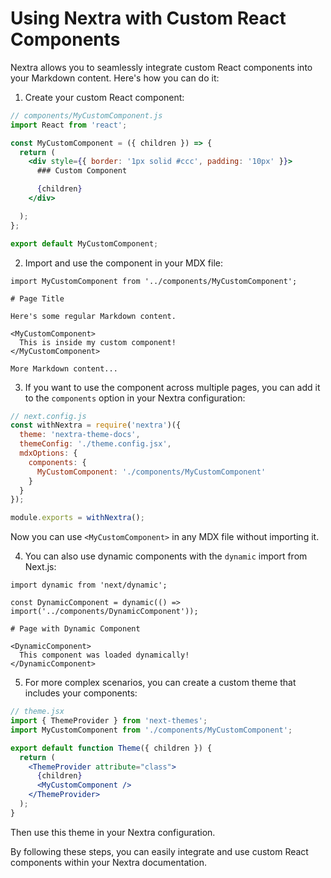 

  # Using Nextra with Custom React Components

Nextra allows you to seamlessly integrate custom React components into your Markdown content. Here's how you can do it:

1. Create your custom React component:

```jsx
// components/MyCustomComponent.js
import React from 'react';

const MyCustomComponent = ({ children }) => {
  return (
    <div style={{ border: '1px solid #ccc', padding: '10px' }}>
      ### Custom Component

      {children}
    </div>

  );
};

export default MyCustomComponent;
```

2. Import and use the component in your MDX file:

```mdx
import MyCustomComponent from '../components/MyCustomComponent';

# Page Title

Here's some regular Markdown content.

<MyCustomComponent>
  This is inside my custom component!
</MyCustomComponent>

More Markdown content...
```

3. If you want to use the component across multiple pages, you can add it to the `components` option in your Nextra configuration:

```js
// next.config.js
const withNextra = require('nextra')({
  theme: 'nextra-theme-docs',
  themeConfig: './theme.config.jsx',
  mdxOptions: {
    components: {
      MyCustomComponent: './components/MyCustomComponent'
    }
  }
});

module.exports = withNextra();
```

Now you can use `<MyCustomComponent>` in any MDX file without importing it.

4. You can also use dynamic components with the `dynamic` import from Next.js:

```mdx
import dynamic from 'next/dynamic';

const DynamicComponent = dynamic(() => import('../components/DynamicComponent'));

# Page with Dynamic Component

<DynamicComponent>
  This component was loaded dynamically!
</DynamicComponent>
```

5. For more complex scenarios, you can create a custom theme that includes your components:

```jsx
// theme.jsx
import { ThemeProvider } from 'next-themes';
import MyCustomComponent from './components/MyCustomComponent';

export default function Theme({ children }) {
  return (
    <ThemeProvider attribute="class">
      {children}
      <MyCustomComponent />
    </ThemeProvider>
  );
}
```

Then use this theme in your Nextra configuration.

By following these steps, you can easily integrate and use custom React components within your Nextra documentation.

  